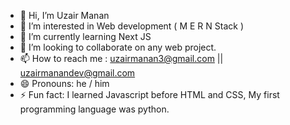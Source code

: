 - 👋 Hi, I’m Uzair Manan
- 👀 I’m interested in Web development ( M E R N Stack )
- 🌱 I’m currently learning Next JS
- 💞️ I’m looking to collaborate on any web project.
- 📫 How to reach me : uzairmanan3@gmail.com || uzairmanandev@gmail.com
- 😄 Pronouns: he / him
- ⚡ Fun fact: I learned Javascript before HTML and CSS, My first programming language was python.

<!---
M-Uzair-dev/M-Uzair-dev is a ✨ special ✨ repository because its `README.md` (this file) appears on your GitHub profile.
You can click the Preview link to take a look at your changes.
--->
